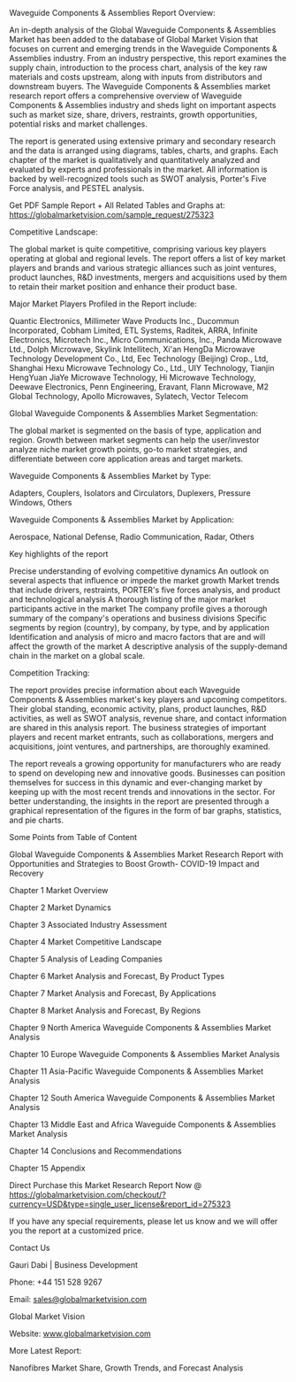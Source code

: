 Waveguide Components & Assemblies Report Overview:

An in-depth analysis of the Global Waveguide Components & Assemblies Market has been added to the database of Global Market Vision that focuses on current and emerging trends in the Waveguide Components & Assemblies industry. From an industry perspective, this report examines the supply chain, introduction to the process chart, analysis of the key raw materials and costs upstream, along with inputs from distributors and downstream buyers. The Waveguide Components & Assemblies market research report offers a comprehensive overview of Waveguide Components & Assemblies industry and sheds light on important aspects such as market size, share, drivers, restraints, growth opportunities, potential risks and market challenges.

The report is generated using extensive primary and secondary research and the data is arranged using diagrams, tables, charts, and graphs. Each chapter of the market is qualitatively and quantitatively analyzed and evaluated by experts and professionals in the market. All information is backed by well-recognized tools such as SWOT analysis, Porter's Five Force analysis, and PESTEL analysis.

Get PDF Sample Report + All Related Tables and Graphs at: https://globalmarketvision.com/sample_request/275323

Competitive Landscape:

The global market is quite competitive, comprising various key players operating at global and regional levels. The report offers a list of key market players and brands and various strategic alliances such as joint ventures, product launches, R&D investments, mergers and acquisitions used by them to retain their market position and enhance their product base.

Major Market Players Profiled in the Report include:

Quantic Electronics, Millimeter Wave Products Inc., Ducommun Incorporated, Cobham Limited, ETL Systems, Raditek, ARRA, Infinite Electronics, Microtech Inc., Micro Communications, Inc., Panda Microwave Ltd., Dolph Microwave, Skylink Intellitech, Xi'an HengDa Microwave Technology Development Co., Ltd, Eec Technology (Beijing) Crop., Ltd, Shanghai Hexu Microwave Technology Co., Ltd., UIY Technology, Tianjin HengYuan JiaYe Microwave Technology, Hi Microwave Technology, Deewave Electronics, Penn Engineering, Eravant, Flann Microwave, M2 Global Technology, Apollo Microwaves, Sylatech, Vector Telecom

Global Waveguide Components & Assemblies Market Segmentation:

The global market is segmented on the basis of type, application and region. Growth between market segments can help the user/investor analyze niche market growth points, go-to market strategies, and differentiate between core application areas and target markets.

Waveguide Components & Assemblies Market by Type:

Adapters, Couplers, Isolators and Circulators, Duplexers, Pressure Windows, Others

Waveguide Components & Assemblies Market by Application:

Aerospace, National Defense, Radio Communication, Radar, Others

Key highlights of the report

Precise understanding of evolving competitive dynamics
An outlook on several aspects that influence or impede the market growth
Market trends that include drivers, restraints, PORTER's five forces analysis, and product and technological analysis
A thorough listing of the major market participants active in the market
The company profile gives a thorough summary of the company's operations and business divisions
Specific segments by region (country), by company, by type, and by application
Identification and analysis of micro and macro factors that are and will affect the growth of the market
A descriptive analysis of the supply-demand chain in the market on a global scale.

Competition Tracking:

The report provides precise information about each Waveguide Components & Assemblies market's key players and upcoming competitors. Their global standing, economic activity, plans, product launches, R&D activities, as well as SWOT analysis, revenue share, and contact information are shared in this analysis report. The business strategies of important players and recent market entrants, such as collaborations, mergers and acquisitions, joint ventures, and partnerships, are thoroughly examined.

The report reveals a growing opportunity for manufacturers who are ready to spend on developing new and innovative goods. Businesses can position themselves for success in this dynamic and ever-changing market by keeping up with the most recent trends and innovations in the sector. For better understanding, the insights in the report are presented through a graphical representation of the figures in the form of bar graphs, statistics, and pie charts.

Some Points from Table of Content

Global Waveguide Components & Assemblies Market Research Report with Opportunities and Strategies to Boost Growth- COVID-19 Impact and Recovery

Chapter 1 Market Overview

Chapter 2 Market Dynamics

Chapter 3 Associated Industry Assessment

Chapter 4 Market Competitive Landscape

Chapter 5 Analysis of Leading Companies

Chapter 6 Market Analysis and Forecast, By Product Types

Chapter 7 Market Analysis and Forecast, By Applications

Chapter 8 Market Analysis and Forecast, By Regions

Chapter 9 North America Waveguide Components & Assemblies Market Analysis

Chapter 10 Europe Waveguide Components & Assemblies Market Analysis

Chapter 11 Asia-Pacific Waveguide Components & Assemblies Market Analysis

Chapter 12 South America Waveguide Components & Assemblies Market Analysis

Chapter 13 Middle East and Africa Waveguide Components & Assemblies Market Analysis

Chapter 14 Conclusions and Recommendations

Chapter 15 Appendix

Direct Purchase this Market Research Report Now @ https://globalmarketvision.com/checkout/?currency=USD&type=single_user_license&report_id=275323

If you have any special requirements, please let us know and we will offer you the report at a customized price.

Contact Us

Gauri Dabi | Business Development

Phone: +44 151 528 9267

Email: sales@globalmarketvision.com

Global Market Vision

Website: www.globalmarketvision.com




More Latest Report:

Nanofibres Market Share, Growth Trends, and Forecast Analysis
